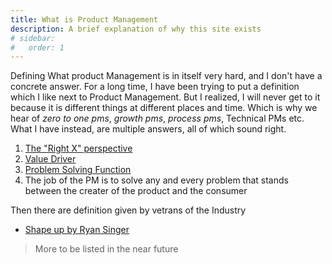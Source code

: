 ```yaml
---
title: What is Product Management
description: A brief explanation of why this site exists 
# sidebar:
#   order: 1
---
```


Defining What product Management is in itself very hard, and I don't have a concrete answer. For a long time, I have been trying to put a definition which I like next to Product Management. But I realized, I will never get to it because it is different things at different places and time. Which is why we hear of *zero to one pms*, *growth pms*, *process pms*, Technical PMs etc. What I have instead, are multiple answers, all of which sound right.

1. [The "Right X" perspective](/what-is-pm/my-definitions/right-x/)
2. [Value Driver](/what-is-pm/my-definitions/right-x/)
3. [Problem Solving Function](/what-is-pm/my-definitions/problem-solving-function/)
4. The job of the PM is to solve any and every problem that stands between the creater of the product and the consumer

Then there are definition given by vetrans of the Industry

- [Shape up by Ryan Singer](../what-is-pm/popular-definitions/shape-up)

> More to be listed in the near future
